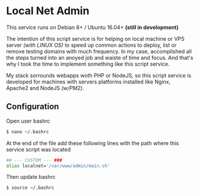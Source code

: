 # Local Net Admin
This service runs on Debian 8+ / Ubuntu 16.04+ **(still in development)**

The intention of this script service is for helping on local machine or VPS server *(with LINUX OS)* to speed up common actions to deploy, list or remove testing domains with much frequency.
In my case, accomplished all the steps turned into an anoyed job and waiste of time and focus. And that's why I took the time to implement something like this script service.

My stack sorrounds webapps woth PHP or NodeJS, so this script service is developed for machines with servers platforms installed like Nginx, Apache2 and NodeJS *(w/PM2)*.

## Configuration
Open user bashrc
```bash
$ nano ~/.bashrc
```
At the end of the file add these following lines with the path where this service script was located
```bash
## --- CUSTOM --- ###
alias localnet='/var/www/admin/main.sh'
```
Then update bashrc
```bash
$ source ~/.bashrc
```
